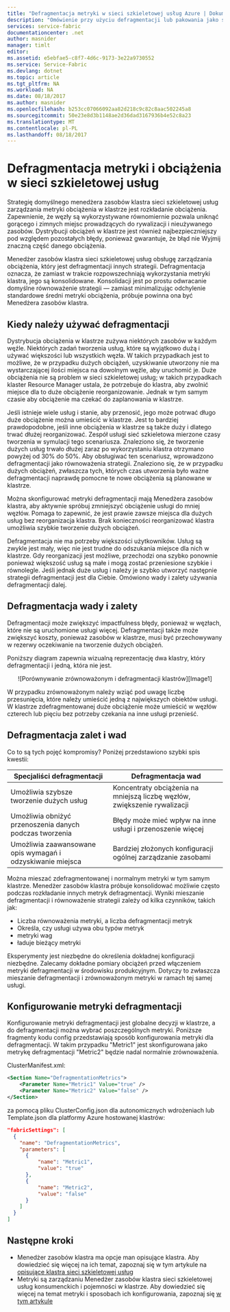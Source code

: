 ```yaml
---
title: "Defragmentacja metryki w sieci szkieletowej usług Azure | Dokumentacja firmy Microsoft"
description: "Omówienie przy użyciu defragmentacji lub pakowania jako strategię metryki w sieci szkieletowej usług"
services: service-fabric
documentationcenter: .net
author: masnider
manager: timlt
editor: 
ms.assetid: e5ebfae5-c8f7-4d6c-9173-3e22a9730552
ms.service: Service-Fabric
ms.devlang: dotnet
ms.topic: article
ms.tgt_pltfrm: NA
ms.workload: NA
ms.date: 08/18/2017
ms.author: masnider
ms.openlocfilehash: b253cc07066092aa82d218c9c82c8aac502245a8
ms.sourcegitcommit: 50e23e8d3b1148ae2d36dad3167936b4e52c8a23
ms.translationtype: MT
ms.contentlocale: pl-PL
ms.lasthandoff: 08/18/2017
---
```

# <a name="defragmentation-of-metrics-and-load-in-service-fabric"></a>Defragmentacja metryki i obciążenia w sieci szkieletowej usług
Strategię domyślnego menedżera zasobów klastra sieci szkieletowej usług zarządzania metryki obciążenia w klastrze jest rozkładanie obciążenia. Zapewnienie, że węzły są wykorzystywane równomiernie pozwala uniknąć gorącego i zimnych miejsc prowadzących do rywalizacji i nieużywanego zasobów. Dystrybucji obciążeń w klastrze jest również najbezpieczniejszy pod względem pozostałych błędy, ponieważ gwarantuje, że błąd nie Wyjmij znaczną część danego obciążenia. 

Menedżer zasobów klastra sieci szkieletowej usług obsługę zarządzania obciążenia, który jest defragmentacji innych strategii. Defragmentacja oznacza, że zamiast w trakcie rozpowszechniają wykorzystania metryki klastra, jego są konsolidowane. Konsolidacji jest po prostu odwracanie domyślne równoważenie strategii — zamiast minimalizując odchylenie standardowe średni metryki obciążenia, próbuje powinna ona być Menedżera zasobów klastra.

## <a name="when-to-use-defragmentation"></a>Kiedy należy używać defragmentacji
Dystrybucja obciążenia w klastrze zużywa niektórych zasobów w każdym węźle. Niektórych zadań tworzenia usług, które są wyjątkowo dużą i używać większości lub wszystkich węzła. W takich przypadkach jest to możliwe, że w przypadku dużych obciążeń, uzyskiwanie utworzony nie ma wystarczającej ilości miejsca na dowolnym węźle, aby uruchomić je. Duże obciążenia nie są problem w sieci szkieletowej usług; w takich przypadkach klaster Resource Manager ustala, że potrzebuje do klastra, aby zwolnić miejsce dla to duże obciążenie reorganizowanie. Jednak w tym samym czasie aby obciążenie ma czekać do zaplanowania w klastrze.

Jeśli istnieje wiele usług i stanie, aby przenosić, jego może potrwać długo duże obciążenie można umieścić w klastrze. Jest to bardziej prawdopodobne, jeśli inne obciążenia w klastrze są także duży i dlatego trwać dłużej reorganizować. Zespół usługi sieć szkieletowa mierzone czasy tworzenia w symulacji tego scenariusza. Znaleziono się, że tworzenie dużych usług trwało dłużej zaraz po wykorzystaniu klastra otrzymano powyżej od 30% do 50%. Aby obsługiwać ten scenariusz, wprowadzono defragmentacji jako równoważenia strategii. Znaleziono się, że w przypadku dużych obciążeń, zwłaszcza tych, których czas utworzenia było ważne defragmentacji naprawdę pomocne te nowe obciążenia są planowane w klastrze.

Można skonfigurować metryki defragmentacji mają Menedżera zasobów klastra, aby aktywnie spróbuj zmniejszyć obciążenie usługi do mniej węzłów. Pomaga to zapewnić, że jest prawie zawsze miejsca dla dużych usług bez reorganizacja klastra. Brak konieczności reorganizować klastra umożliwia szybkie tworzenie dużych obciążeń.

Defragmentacja nie ma potrzeby większości użytkowników. Usług są zwykle jest mały, więc nie jest trudne do odszukania miejsce dla nich w klastrze. Gdy reorganizacji jest możliwe, przechodzi ona szybko ponownie ponieważ większość usług są małe i mogą zostać przeniesione szybkie i równolegle. Jeśli jednak duże usług i należy je szybko utworzyć następnie strategii defragmentacji jest dla Ciebie. Omówiono wady i zalety używania defragmentacji dalej. 

## <a name="defragmentation-tradeoffs"></a>Defragmentacja wady i zalety
Defragmentacji może zwiększyć impactfulness błędy, ponieważ w węzłach, które nie są uruchomione usługi więcej. Defragmentacji także może zwiększyć koszty, ponieważ zasobów w klastrze, musi być przechowywany w rezerwy oczekiwanie na tworzenie dużych obciążeń.

Poniższy diagram zapewnia wizualną reprezentację dwa klastry, który defragmentacji i jedną, która nie jest. 

<center>
![Porównywanie zrównoważonym i defragmentacji klastrów][Image1]
</center>

W przypadku zrównoważonym należy wziąć pod uwagę liczbę przesunięcia, które należy umieścić jedną z największych obiektów usługi. W klastrze zdefragmentowanej duże obciążenie może umieścić w węzłów czterech lub pięciu bez potrzeby czekania na inne usługi przenieść.

## <a name="defragmentation-pros-and-cons"></a>Defragmentacja zalet i wad
Co to są tych pojęć kompromisy? Poniżej przedstawiono szybki spis kwestii:

| Specjaliści defragmentacji | Defragmentacja wad |
| --- | --- |
| Umożliwia szybsze tworzenie dużych usług |Koncentraty obciążenia na mniejszą liczbę węzłów, zwiększenie rywalizacji |
| Umożliwia obniżyć przenoszenia danych podczas tworzenia |Błędy może mieć wpływ na inne usługi i przenoszenie więcej |
| Umożliwia zaawansowane opis wymagań i odzyskiwanie miejsca |Bardziej złożonych konfiguracji ogólnej zarządzanie zasobami |

Można mieszać zdefragmentowanej i normalnym metryki w tym samym klastrze. Menedżer zasobów klastra próbuje konsolidować możliwie często podczas rozkładanie innych metryk defragmentacji. Wyniki mieszanie defragmentacji i równoważenie strategii zależy od kilka czynników, takich jak:
  - Liczba równoważenia metryki, a liczba defragmentacji metryk
  - Określa, czy usługi używa obu typów metryk 
  - metryki wag
  - ładuje bieżący metryki
  
Eksperymenty jest niezbędne do określenia dokładnej konfiguracji niezbędne. Zalecamy dokładne pomiary obciążeń przed włączeniem metryki defragmentacji w środowisku produkcyjnym. Dotyczy to zwłaszcza mieszanie defragmentacji i zrównoważonym metryki w ramach tej samej usługi. 

## <a name="configuring-defragmentation-metrics"></a>Konfigurowanie metryki defragmentacji
Konfigurowanie metryki defragmentacji jest globalne decyzji w klastrze, a do defragmentacji można wybrać poszczególnych metryki. Poniższe fragmenty kodu config przedstawiają sposób konfigurowania metryki dla defragmentacji. W takim przypadku "Metric1" jest skonfigurowana jako metrykę defragmentacji "Metric2" będzie nadal normalnie zrównoważenia. 

ClusterManifest.xml:

```xml
<Section Name="DefragmentationMetrics">
    <Parameter Name="Metric1" Value="true" />
    <Parameter Name="Metric2" Value="false" />
</Section>
```

za pomocą pliku ClusterConfig.json dla autonomicznych wdrożeniach lub Template.json dla platformy Azure hostowanej klastrów:

```json
"fabricSettings": [
  {
    "name": "DefragmentationMetrics",
    "parameters": [
      {
          "name": "Metric1",
          "value": "true"
      },
      {
          "name": "Metric2",
          "value": "false"
      }
    ]
  }
]
```


## <a name="next-steps"></a>Następne kroki
- Menedżer zasobów klastra ma opcje man opisujące klastra. Aby dowiedzieć się więcej na ich temat, zapoznaj się w tym artykule na [opisujące klastra sieci szkieletowej usług](service-fabric-cluster-resource-manager-cluster-description.md)
- Metryki są zarządzaniu Menedżer zasobów klastra sieci szkieletowej usług konsumenckich i pojemności w klastrze. Aby dowiedzieć się więcej na temat metryki i sposobach ich konfigurowania, zapoznaj się [w tym artykule](service-fabric-cluster-resource-manager-metrics.md)

[Image1]:./media/service-fabric-cluster-resource-manager-defragmentation-metrics/balancing-defrag-compared.png
